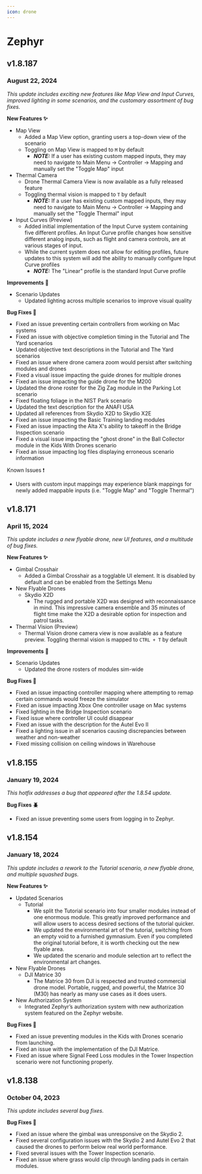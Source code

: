 ```yaml
---
icon: drone
---
```


# Zephyr

## v1.8.187

### August 22, 2024

_This update includes exciting new features like Map View and Input Curves, improved lighting in some scenarios, and the customary assortment of bug fixes._

**New Features ✨**

* Map View
  * Added a Map View option, granting users a top-down view of the scenario
  * Toggling on Map View is mapped to `M` by default
    * _**NOTE:**_ If a user has existing custom mapped inputs, they may need to navigate to Main Menu -> Controller -> Mapping and manually set the "Toggle Map" input
* Thermal Camera
  * Drone Thermal Camera View is now available as a fully released feature
  * Toggling thermal vision is mapped to `T` by default
    * _**NOTE:**_ If a user has existing custom mapped inputs, they may need to navigate to Main Menu -> Controller -> Mapping and manually set the "Toggle Thermal" input
* Input Curves (Preview)
  * Added initial implementation of the Input Curve system containing five different profiles. An Input Curve profile changes how sensitive different analog inputs, such as flight and camera controls, are at various stages of input.
  * While the current system does not allow for editing profiles, future updates to this system will add the ability to manually configure Input Curve profiles
    * _**NOTE:**_ The "Linear" profile is the standard Input Curve profile

**Improvements** 🙌

* Scenario Updates
  * Updated lighting across multiple scenarios to improve visual quality

**Bug Fixes 🐛**

* Fixed an issue preventing certain controllers from working on Mac systems
* Fixed an issue with objective completion timing in the Tutorial and The Yard scenarios
* Updated objective text descriptions in the Tutorial and The Yard scenarios
* Fixed an issue where drone camera zoom would persist after switching modules and drones
* Fixed a visual issue impacting the guide drones for multiple drones
* Fixed an issue impacting the guide drone for the M200
* Updated the drone roster for the Zig Zag module in the Parking Lot scenario
* Fixed floating foliage in the NIST Park scenario
* Updated the text description for the ANAFI USA
* Updated all references from Skydio X2D to Skydio X2E
* Fixed an issue impacting the Basic Training landing modules&#x20;
* Fixed an issue impacting the Alta X's ability to takeoff in the Bridge Inspection scenario
* Fixed a visual issue impacting the "ghost drone" in the Ball Collector module in the Kids With Drones scenario
* Fixed an issue impacting log files displaying erroneous scenario information

Known Issues ❗

* Users with custom input mappings may experience blank mappings for newly added mappable inputs (i.e. "Toggle Map" and "Toggle Thermal")

## v1.8.171

### April 15, 2024

_This update includes a new flyable drone, new UI features, and a multitude of bug fixes._

**New Features ✨**

* Gimbal Crosshair
  * Added a Gimbal Crosshair as a togglable UI element.  It is disabled by default and can be enabled from the Settings Menu
* New Flyable Drones
  * Skydio X2D
    * The rugged and portable X2D was designed with reconnaissance in mind.  This impressive camera ensemble and 35 minutes of flight time make the X2D a desirable option for inspection and patrol tasks.
* Thermal Vision (Preview)
  * Thermal  Vision drone camera view is now available as a feature preview.  Toggling thermal vision is mapped to `CTRL + T` by default

**Improvements** 🙌

* Scenario Updates
  * Updated the drone rosters of modules sim-wide

**Bug Fixes 🐛**

* Fixed an issue impacting controller mapping where attempting to remap certain commands would freeze the simulator
* Fixed an issue impacting Xbox One controller usage on Mac systems
* Fixed lighting in the Bridge Inspection scenario
* Fixed issue where controller UI could disappear
* Fixed an issue with the description for the Autel Evo II
* Fixed a lighting issue in all scenarios causing discrepancies between weather and non-weather
* Fixed missing collision on ceiling windows in Warehouse

## v1.8.155

### January 19, 2024 <a href="#id-1.8.55-january-19-2024" id="id-1.8.55-january-19-2024"></a>

_This hotfix addresses a bug that appeared after the 1.8.54 update._

**Bug Fixes 🪲**

* Fixed an issue preventing some users from logging in to Zephyr.



## v1.8.154

### January 18, 2024 <a href="#id-1.8.54-january-18-2024" id="id-1.8.54-january-18-2024"></a>

_This update includes a rework to the Tutorial scenario, a new flyable drone, and multiple squashed bugs._

**New Features ✨**

* Updated Scenarios
  * Tutorial
    * We split the Tutorial scenario into four smaller modules instead of one enormous module. This greatly improved performance and will allow users to access desired sections of the tutorial quicker.
    * We updated the environmental art of the tutorial, switching from an empty void to a furnished gymnasium. Even if you completed the original tutorial before, it is worth checking out the new flyable area.
    * We updated the scenario and module selection art to reflect the environmental art changes.
* New Flyable Drones
  * DJI Matrice 30
    * The Matrice 30 from DJI is respected and trusted commercial drone model. Portable, rugged, and powerful, the Matrice 30 (M30) has nearly as many use cases as it does users.
* New Authorization System
  * Integrated Zephyr’s authorization system with new authorization system featured on the Zephyr website.

**Bug Fixes 🐛**

* Fixed an issue preventing modules in the Kids with Drones scenario from launching.
* Fixed an issue with the implementation of the DJI Matrice.
* Fixed an issue where Signal Feed Loss modules in the Tower Inspection scenario were not functioning properly.



## v1.8.138

### October 04, 2023 <a href="#id-1.8.138-october-04-2023" id="id-1.8.138-october-04-2023"></a>

_This update includes several bug fixes._

**Bug Fixes 🐛**

* Fixed an issue where the gimbal was unresponsive on the Skydio 2.
* Fixed several configuration issues with the Skydio 2 and Autel Evo 2 that caused the drones to perform below real world performance.
* Fixed several issues with the Tower Inspection scenario.
* Fixed an issue where grass would clip through landing pads in certain modules.


